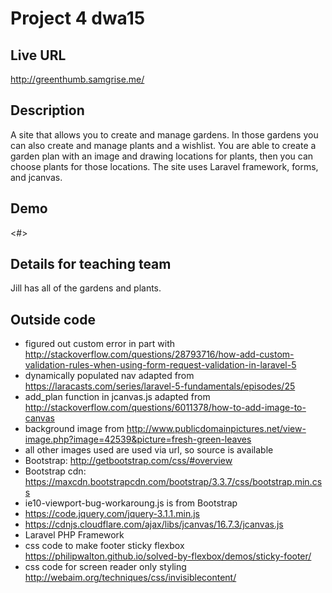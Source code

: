 # Project 4 dwa15

## Live URL
<http://greenthumb.samgrise.me/>

## Description
A site that allows you to create and manage gardens. In those gardens you can also create and manage plants and a wishlist. You are able to create a garden plan with an image and drawing locations for plants, then you can choose plants for those locations. The site uses Laravel framework, forms, and jcanvas.

## Demo
<#>

## Details for teaching team
Jill has all of the gardens and plants.

## Outside code
* figured out custom error in part with http://stackoverflow.com/questions/28793716/how-add-custom-validation-rules-when-using-form-request-validation-in-laravel-5
* dynamically populated nav adapted from  https://laracasts.com/series/laravel-5-fundamentals/episodes/25
* add_plan function in jcanvas.js adapted from http://stackoverflow.com/questions/6011378/how-to-add-image-to-canvas
* background image from http://www.publicdomainpictures.net/view-image.php?image=42539&picture=fresh-green-leaves
* all other images used are used via url, so source is available
* Bootstrap: http://getbootstrap.com/css/#overview
* Bootstrap cdn: https://maxcdn.bootstrapcdn.com/bootstrap/3.3.7/css/bootstrap.min.css
* ie10-viewport-bug-workaroung.js is from Bootstrap
* https://code.jquery.com/jquery-3.1.1.min.js
* https://cdnjs.cloudflare.com/ajax/libs/jcanvas/16.7.3/jcanvas.js
* Laravel PHP Framework
* css code to make footer sticky flexbox https://philipwalton.github.io/solved-by-flexbox/demos/sticky-footer/
* css code for screen reader only styling http://webaim.org/techniques/css/invisiblecontent/
